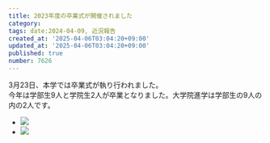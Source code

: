 ```yaml
---
title: 2023年度の卒業式が開催されました
category:
tags: date:2024-04-09, 近況報告
created_at: '2025-04-06T03:04:20+09:00'
updated_at: '2025-04-06T03:04:20+09:00'
published: true
number: 7626
---
```



3月23日、本学では卒業式が執り行われました。  
今年は学部生9人と学院生2人が卒業となりました。大学院進学は学部生の9人の内の2人です。

<div class="img-container">
    <ul class="slider">
        <li><img src="https://img.esa.io/uploads/production/attachments/13979/2025/04/06/148142/98b10d8a-37ea-4c00-8ce5-a9e9fa188096.webp" loading='lazy' /></li>
        <li><img src="https://img.esa.io/uploads/production/attachments/13979/2025/04/06/148142/82a46a4c-8c5a-4d4c-90ff-9fd27f1e026b.webp" loading='lazy' /></li>
    </ul>
</div>

